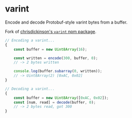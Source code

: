 # varint

Encode and decode Protobuf-style varint bytes from a buffer.

Fork of [chrisdickinson's `varint` npm package](https://npmjs.com/package/varint).

```ts
// Encoding a varint...
{
	const buffer = new Uint8Array(16);

	const written = encode(300, buffer, 0);
	// -> 2 bytes written

	console.log(buffer.subarray(0, written));
	// -> Uint8Array(2) [0xAC, 0x02]
}

// Decoding a varint...
{
	const buffer = new Uint8Array([0xAC, 0x02]);
	const [num, read] = decode(buffer, 0);
	// -> 2 bytes read, got 300
}
```
